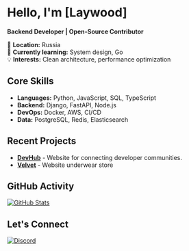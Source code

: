 # Hello, I'm [Laywood]

**Backend Developer | Open-Source Contributor**

📍 **Location:** Russia  
🌱 **Currently learning:** System design, Go  
💡 **Interests:** Clean architecture, performance optimization  

## Core Skills
- **Languages:** Python, JavaScript, SQL, TypeScript  
- **Backend:** Django, FastAPI, Node.js  
- **DevOps:** Docker, AWS, CI/CD  
- **Data:** PostgreSQL, Redis, Elasticsearch  

## Recent Projects
- **[DevHub](https://github.com/link)** - Website for connecting developer communities.
- **[Velvet](https://github.com/link)** - Website underwear store  

## GitHub Activity
[![GitHub Stats](https://github-readme-stats.vercel.app/api?username=lattedevelopper&show_icons=true&count_private=true&hide=issues)](https://github.com/lattedevelopper)

## Let's Connect
[![Discord](https://img.shields.io/badge/-Discord-5865F2?style=flat&logo=discord&logoColor=white)](https://discord.com/users/YOUR_DISCORD_ID)

